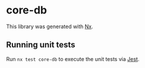 # core-db

This library was generated with [Nx](https://nx.dev).

## Running unit tests

Run `nx test core-db` to execute the unit tests via [Jest](https://jestjs.io).
